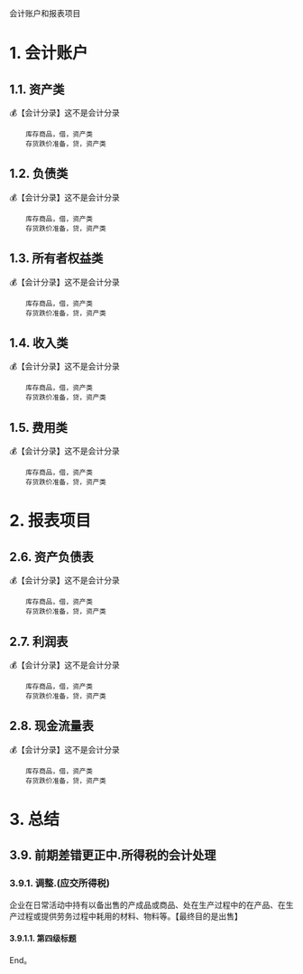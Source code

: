 会计账户和报表项目

# 1. 会计账户

## 1.1. 资产类

:moneybag:【会计分录】这不是会计分录

```
    库存商品，借，资产类
    存货跌价准备，贷，资产类
```

## 1.2. 负债类

:moneybag:【会计分录】这不是会计分录

```
    库存商品，借，资产类
    存货跌价准备，贷，资产类
```

## 1.3. 所有者权益类

:moneybag:【会计分录】这不是会计分录

```
    库存商品，借，资产类
    存货跌价准备，贷，资产类
```

## 1.4. 收入类

:moneybag:【会计分录】这不是会计分录

```
    库存商品，借，资产类
    存货跌价准备，贷，资产类
```

## 1.5. 费用类

:moneybag:【会计分录】这不是会计分录

```
    库存商品，借，资产类
    存货跌价准备，贷，资产类
```

# 2. 报表项目

## 2.6. 资产负债表

:moneybag:【会计分录】这不是会计分录

```
    库存商品，借，资产类
    存货跌价准备，贷，资产类
```

## 2.7. 利润表

:moneybag:【会计分录】这不是会计分录

```
    库存商品，借，资产类
    存货跌价准备，贷，资产类
```

## 2.8. 现金流量表

:moneybag:【会计分录】这不是会计分录

```
    库存商品，借，资产类
    存货跌价准备，贷，资产类
```

# 3. 总结

## 3.9. 前期差错更正中.所得税的会计处理

### 3.9.1. 调整.(应交所得税)

企业在日常活动中持有以备出售的产成品或商品、处在生产过程中的在产品、在生产过程或提供劳务过程中耗用的材料、物料等。【最终目的是出售】

#### 3.9.1.1. 第四级标题

End。
